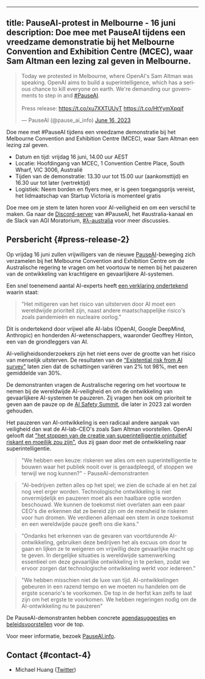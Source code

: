 

---
title: PauseAI-protest in Melbourne - 16 juni
description: Doe mee met PauseAI tijdens een vreedzame demonstratie bij het Melbourne Convention and Exhibition Centre (MCEC), waar Sam Altman een lezing zal geven in Melbourne.
---
<script>
    import WidgetConsent from '$lib/components/widget-consent/WidgetConsent.svelte'
</script>

<WidgetConsent>
<div>
<blockquote class="twitter-tweet"><p lang="en" dir="ltr">Today we protested in Melbourne, where OpenAI&#39;s Sam Altman was speaking. OpenAI aims to build a superintelligence, which has a serious chance to kill everyone on earth. We&#39;re demanding our governments to step in and <a href="https://twitter.com/hashtag/PauseAI?src=hash&amp;ref_src=twsrc%5Etfw">#PauseAI</a>.<br><br>Press release: <a href="https://t.co/xu7XXTUUyT">https://t.co/xu7XXTUUyT</a> <a href="https://t.co/HtYymXpqjf">https://t.co/HtYymXpqjf</a></p>&mdash; PauseAI (@pause_ai_info) <a href="https://twitter.com/pause_ai_info/status/1669809871867240451?ref_src=twsrc%5Etfw">June 16, 2023</a></blockquote> <script async src="https://platform.twitter.com/widgets.js" charset="utf-8"></script>
</div>
</WidgetConsent>

Doe mee met #PauseAI tijdens een vreedzame demonstratie bij het Melbourne Convention and Exhibition Centre (MCEC), waar Sam Altman een lezing zal geven.

- Datum en tijd: vrijdag 16 juni, 14.00 uur AEST
- Locatie: Hoofdingang van MCEC, 1 Convention Centre Place, South Wharf, VIC 3006, Australië
- Tijden van de demonstratie: 13.30 uur tot 15.00 uur (aankomsttijd) en 16.30 uur tot later (vertrektijd)
- Logistiek: Neem borden en flyers mee, er is geen toegangsprijs vereist, het lidmaatschap van Startup Victoria is momenteel gratis

Doe mee om je stem te laten horen voor AI-veiligheid en om een verschil te maken. Ga naar de [Discord-server](https://discord.gg/2XXWXvErfA) van #PauseAI, het #australia-kanaal en de Slack van AGI Moratorium, [#λ-australia](https://www.campaignforaisafety.org/r/2b0991d9?m=4045bfdd-2b52-4fa2-b4c5-0d8adb4aac63) voor meer discussies.

## Persbericht {#press-release-2}

Op vrijdag 16 juni zullen vrijwilligers van de nieuwe [PauseAI](http://pauseai.info)-beweging zich verzamelen bij het Melbourne Convention and Exhibition Centre om de Australische regering te vragen om het voortouw te nemen bij het pauzeren van de ontwikkeling van krachtigere en gevaarlijkere AI-systemen.

Een snel toenemend aantal AI-experts heeft [een verklaring ondertekend](https://www.safe.ai/statement-on-ai-risk) waarin staat:

> "Het mitigeren van het risico van uitsterven door AI moet een wereldwijde prioriteit zijn, naast andere maatschappelijke risico's zoals pandemieën en nucleaire oorlog."

Dit is ondertekend door vrijwel alle AI-labs (OpenAI, Google DeepMind, Anthropic) en honderden AI-wetenschappers, waaronder Geoffrey Hinton, een van de grondleggers van AI.

AI-veiligheidsonderzoekers zijn het niet eens over de grootte van het risico van menselijk uitsterven.
De resultaten van de ["Existential risk from AI survey"](https://forum.effectivealtruism.org/posts/8CM9vZ2nnQsWJNsHx/existential-risk-from-ai-survey-results) laten zien dat de schattingen variëren van 2% tot 98%, met een gemiddelde van 30%.

De demonstranten vragen de Australische regering om het voortouw te nemen bij de wereldwijde AI-veiligheid en om de ontwikkeling van gevaarlijkere AI-systemen te pauzeren.
Zij vragen hen ook om prioriteit te geven aan de pauze op de [AI Safety Summit](https://pauseai.info/summit), die later in 2023 zal worden gehouden.

Het pauzeren van AI-ontwikkeling is een radicaal andere aanpak van veiligheid dan wat de AI-lab-CEO's zoals Sam Altman voorstellen.
OpenAI gelooft dat ["het stoppen van de creatie van superintelligentie onintuitief riskant en moeilijk zou zijn"](https://openai.com/blog/governance-of-superintelligence), dus zij gaan door met de ontwikkeling naar superintelligentie.

> "We hebben een keuze: riskeren we alles om een superintelligentie te bouwen waar het publiek nooit over is geraadpleegd, of stoppen we terwijl we nog kunnen?" - PauseAI-demonstranten

> "AI-bedrijven zetten alles op het spel; we zien de schade al en het zal nog veel erger worden. Technologische ontwikkeling is niet onvermijdelijk en pauzeren moet als een haalbare optie worden beschouwd. We kunnen de toekomst niet overlaten aan een paar CEO's die erkennen dat ze bereid zijn om de mensheid te riskeren voor hun dromen. We verdienen allemaal een stem in onze toekomst en een wereldwijde pauze geeft ons die kans."

> "Ondanks het erkennen van de gevaren van voortdurende AI-ontwikkeling, gebruiken deze bedrijven het als excuus om door te gaan en lijken ze te weigeren om vrijwillig deze gevaarlijke macht op te geven. In dergelijke situaties is wereldwijde samenwerking essentieel om deze gevaarlijke ontwikkeling in te perken, zodat we ervoor zorgen dat technologische ontwikkeling werkt voor iedereen."

> "We hebben misschien niet de luxe van tijd. AI-ontwikkelingen gebeuren in een razend tempo en we moeten nu handelen om de ergste scenario's te voorkomen. De top in de herfst kan zelfs te laat zijn om het ergste te voorkomen. We hebben regeringen nodig om de AI-ontwikkeling nu te pauzeren"

De PauseAI-demonstranten hebben concrete [agendasuggesties](/summit) en [beleidsvoorstellen](/proposal) voor de top.

Voor meer informatie, bezoek [PauseAI.info](http://pauseai.info).

## Contact {#contact-4}

- Michael Huang ([Twitter](https://twitter.com/michhuan))